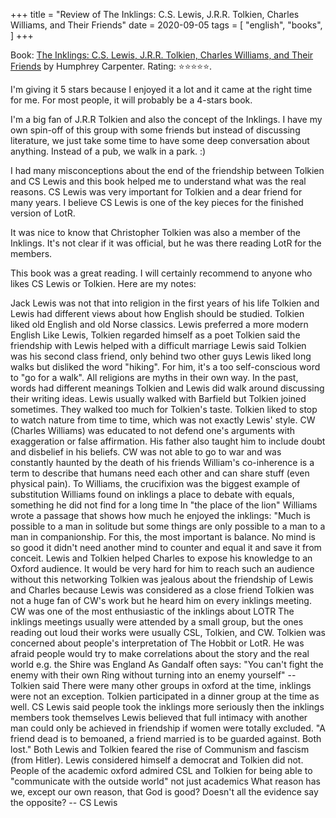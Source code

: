+++
title = "Review of The Inklings: C.S. Lewis, J.R.R. Tolkien, Charles Williams, and Their Friends"
date = 2020-09-05
tags = [
    "english",
    "books",
]
+++

Book: [The Inklings: C.S. Lewis, J.R.R. Tolkien, Charles Williams, and Their Friends](https://www.goodreads.com/book/show/76834) by Humphrey Carpenter. Rating: ⭐️⭐️⭐️⭐️⭐️.

I'm giving it 5 stars because I enjoyed it a lot and it came at the right time for me. For most people, it will probably be a 4-stars book.

I'm a big fan of J.R.R Tolkien and also the concept of the Inklings. I have my own spin-off of this group with some friends but instead of discussing literature, we just take some time to have some deep conversation about anything. Instead of a pub, we walk in a park. :)

I had many misconceptions about the end of the friendship between Tolkien and CS Lewis and this book helped me to understand what was the real reasons. CS Lewis was very important for Tolkien and a dear friend for many years. I believe CS Lewis is one of the key pieces for the finished version of LotR.

It was nice to know that Christopher Tolkien was also a member of the Inklings. It's not clear if it was official, but he was there reading LotR for the members.

This book was a great reading. I will certainly recommend to anyone who likes CS Lewis or Tolkien.
Here are my notes:

Jack Lewis was not that into religion in the first years of his life
Tolkien and Lewis had different views about how English should be studied. Tolkien liked old English and old Norse classics. Lewis preferred a more modern English
Like Lewis, Tolkien regarded himself as a poet
Tolkien said the friendship with Lewis helped with a difficult marriage
Lewis said Tolkien was his second class friend, only behind two other guys
Lewis liked long walks but disliked the word "hiking". For him, it's a too self-conscious word to "go for a walk".
All religions are myths in their own way. In the past, words had different meanings
Tolkien and Lewis did walk around discussing their writing ideas. Lewis usually walked with Barfield but Tolkien joined sometimes. They walked too much for Tolkien's taste. Tolkien liked to stop to watch nature from time to time, which was not exactly Lewis' style.
CW (Charles Williams) was educated to not defend one's arguments with exaggeration or false affirmation. His father also taught him to include doubt and disbelief in his beliefs.
CW was not able to go to war and was constantly haunted by the death of his friends
William's co-inherence is a term to describe that humans need each other and can share stuff (even physical pain). To Williams, the crucifixion was the biggest example of substitution
Williams found on inklings a place to debate with equals, something he did not find for a long time
In "the place of the lion" Williams wrote a passage that shows how much he enjoyed the inklings: "Much is possible to a man in solitude but some things are only possible to a man to a man in companionship. For this, the most important is balance. No mind is so good it didn't need another mind to counter and equal it and save it from conceit.
Lewis and Tolkien helped Charles to expose his knowledge to an Oxford audience. It would be very hard for him to reach such an audience without this networking
Tolkien was jealous about the friendship of Lewis and Charles because Lewis was considered as a close friend
Tolkien was not a huge fan of CW's work but he heard him on every inklings meeting. CW was one of the most enthusiastic of the inklings about LOTR
The inklings meetings usually were attended by a small group, but the ones reading out loud their works were usually CSL, Tolkien, and CW.
Tolkien was concerned about people's interpretation of The Hobbit or LotR. He was afraid people would try to make correlations about the story and the real world e.g. the Shire was England
As Gandalf often says: "You can't fight the enemy with their own Ring without turning into an enemy yourself" -- Tolkien said
There were many other groups in oxford at the time, inklings were not an exception. Tolkien participated in a dinner group at the time as well.
CS Lewis said people took the inklings more seriously then the inklings members took themselves
Lewis believed that full intimacy with another man could only be achieved in friendship if women were totally excluded. "A friend dead is to bemoaned, a friend married is to be guarded against. Both lost."
Both Lewis and Tolkien feared the rise of Communism and fascism (from Hitler). Lewis considered himself a democrat and Tolkien did not.
People of the academic oxford admired CSL and Tolkien for being able to "communicate with the outside world" not just academics
What reason has we, except our own reason, that God is good? Doesn't all the evidence say the opposite? -- CS Lewis
